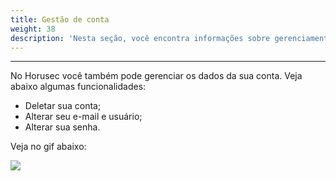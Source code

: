 ```yaml
---
title: Gestão de conta
weight: 38
description: 'Nesta seção, você encontra informações sobre gerenciamento de conta e webhook.'
---
```


---

No Horusec você também pode gerenciar os dados da sua conta. Veja abaixo algumas funcionalidades:

* Deletar sua conta;
* Alterar seu e-mail e usuário;
* Alterar sua senha.

Veja no gif abaixo: 

![](/docs-horusec/gestaodecontapt_br.gif)
